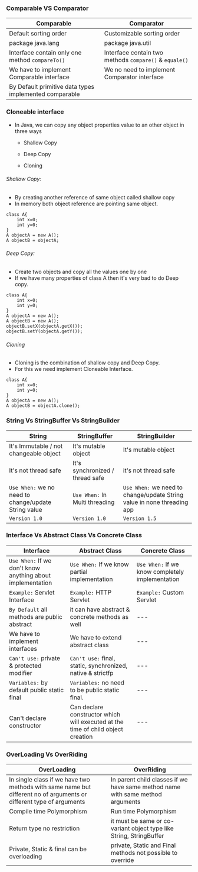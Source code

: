 ### Comparable  VS Comparator
Comparable | Comparator |
---  |  ---       |
Default sorting order|Customizable sorting order
package java.lang| package java.util
Interface contain only one method `compareTo()` | Interface contain two methods `compare()` & `equale()`
We have to implement Comparable interface | We no need to implement Comparator interface
By Default primitive data types implemented comparable|

### Cloneable interface
* In Java, we can copy any object properties value to an other object in three ways
    - Shallow Copy

    - Deep Copy
    - Cloning

###### Shallow Copy:
* By creating another reference of same object called shallow copy
* In memory both object reference are pointing same object.
```
class A{
    int x=0;
    int y=0;
}
A objectA = new A();
A objectB = objectA;
```
###### Deep Copy:
* Create two objects and copy all the values one by one
* If we have many properties of class A then it's very bad to do Deep copy.
```
class A{
    int x=0;
    int y=0;
}
A objectA = new A();
A objectB = new A();
objectB.setX(objectA.getX());
objectB.setY(objectA.getY());
```

###### Cloning
* Cloning is the combination of shallow copy and Deep Copy.
* For this we need implement Cloneable Interface.
```
class A{
    int x=0;
    int y=0;
}
A objectA = new A();
A objectB = objectA.clone();
```

### String Vs StringBuffer Vs StringBuilder
String | StringBuffer | StringBuilder |
  ---  |   ---        |        ---    |
It's Immutable / not changeable object|It's mutable object| It's mutable object|
It's not thread safe|It's synchronized / thread safe|it's not thread safe|
`Use When:` we no need to change/update String value|`Use When:` In Multi threading|`Use When:` we need to change/update String value in none threading app|
`Version 1.0`|`Version 1.0`|`Version 1.5`|

### Interface Vs Abstract Class Vs Concrete Class
Interface | Abstract Class | Concrete Class|
---|---|---|
`Use When:` If we don't know anything about implementation|`Use When:` If we know partial implementation|`Use When:` If we know completely implementation|
`Example:` Servlet Interface|`Example:` HTTP Servlet|`Example:` Custom Servlet|
`By Default` all methods are public abstract| it can have abstract & concrete methods as well|---|
We have to implement interfaces| We have to extend abstract class|---|
`Can't use:` private & protected modifier| `Can't use:` final, static, synchronized, native & strictfp|---|
`Variables:` by default public static final|`Variables:` no need to be public static final.|---|
Can't declare constructor| Can declare constructor which will executed at the time of child object creation|---|

### OverLoading Vs OverRiding
OverLoading|OverRiding|
---|---|
In single class if we have two methods with same name but different no of arguments or different type of arguments| In parent child classes if we have same method name with same method arguments| 
Compile time Polymorphism|Run time Polymorphism|
Return type no restriction| it must be same or co-variant object type like String, StringBuffer|
Private, Static & final can be overloading| private, Static and Final methods not possible to override|  
